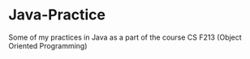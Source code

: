 Java-Practice
=============

Some of my practices in Java as a part of the course CS F213 (Object Oriented Programming)
